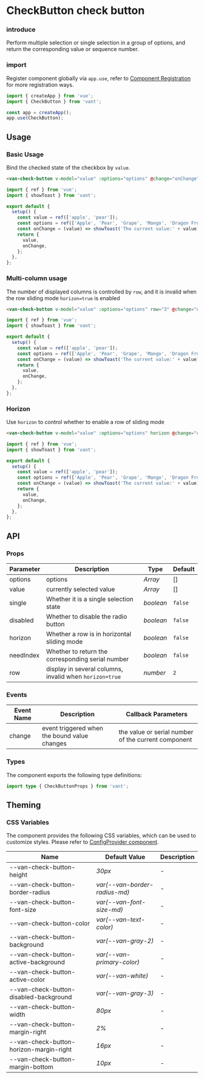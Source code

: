 # CheckButton check button

### introduce

Perform multiple selection or single selection in a group of options, and return the corresponding value or sequence number.

### import

Register component globally via `app.use`, refer to [Component Registration](#/en-US/advanced-usage#zu-jian-zhu-ce) for more registration ways.

```js
import { createApp } from 'vue';
import { CheckButton } from 'vant';

const app = createApp();
app.use(CheckButton);
```

## Usage

### Basic Usage

Bind the checked state of the checkbox by `value`.

```html
<van-check-button v-model="value" :options="options" @change="onChange" />
```

```js
import { ref } from 'vue';
import { showToast } from 'vant';

export default {
  setup() {
    const value = ref(['apple', 'pear']);
    const options = ref(['Apple', 'Pear', 'Grape', 'Mango', 'Dragon Fruit']);
    const onChange = (value) => showToast('The current value:' + value);
    return {
      value,
      onChange,
    };
  },
};
```

### Multi-column usage

The number of displayed columns is controlled by `row`, and it is invalid when the row sliding mode `horizon=true` is enabled

```html
<van-check-button v-model="value" :options="options" row="3" @change="onChange" />
```

```js
import { ref } from 'vue';
import { showToast } from 'vant';

export default {
  setup() {
    const value = ref(['apple', 'pear']);
    const options = ref(['Apple', 'Pear', 'Grape', 'Mango', 'Dragon Fruit']);
    const onChange = (value) => showToast('The current value:' + value);
    return {
      value,
      onChange,
    };
  },
};
```

### Horizon

Use `horizon` to control whether to enable a row of sliding mode

```html
<van-check-button v-model="value" :options="options" horizon @change="onChange" />
```

```js
import { ref } from 'vue';
import { showToast } from 'vant';

export default {
  setup() {
    const value = ref(['apple', 'pear']);
    const options = ref(['Apple', 'Pear', 'Grape', 'Mango', 'Dragon Fruit']);
    const onChange = (value) => showToast('The current value:' + value);
    return {
      value,
      onChange,
    };
  },
};
```

## API

### Props

| Parameter | Description | Type | Default |
| --- | --- | --- | --- |
| options | options | _Array_ | [] |
| value | currently selected value | _Array_ | [] |
| single | Whether it is a single selection state | _boolean_ | `false` |
| disabled | Whether to disable the radio button | _boolean_ | `false` |
| horizon | Whether a row is in horizontal sliding mode | _boolean_ | `false` |
| needIndex | Whether to return the corresponding serial number | _boolean_ | `false` |
| row | display in several columns, invalid when `horizon=true` | _number_ | `2` |

### Events

| Event Name | Description | Callback Parameters |
| ----------- | ------------------------ | ------------ |
| change | event triggered when the bound value changes | the value or serial number of the current component |

### Types

The component exports the following type definitions:

```ts
import type { CheckButtonProps } from 'vant';
```

## Theming

### CSS Variables

The component provides the following CSS variables, which can be used to customize styles. Please refer to [ConfigProvider component](#/en-US/config-provider).

| Name | Default Value | Description |
| -------------------------------------- | ------------------------------ | ---- |
| --van-check-button-height              | _30px_                         | -    |
| --van-check-button-border-radius       | _var(--van-border-radius-md)_  | -    |
| --van-check-button-font-size           | _var(--van-font-size-md)_      | -    |
| --van-check-button-color               | _var(--van-text-color)_        | -    |
| --van-check-button-background          | _var(--van-gray-2)_            | -    |
| --van-check-button-active-background   | _var(--van-primary-color)_     | -    |
| --van-check-button-active-color        | _var(--van-white)_             | -    |
| --van-check-button-disabled-background | _var(--van-gray-3)_            | -    |
| --van-check-button-width               | _80px_                         | -    |
| --van-check-button-margin-right        | _2%_                           | -    |
| --van-check-button-horizon-margin-right| _16px_                         | -    |
| --van-check-button-margin-bottom       | _10px_                         | -    |
